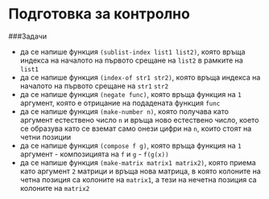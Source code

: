 Подготовка за контролно
=========

###Задачи
- да се напише функция `(sublist-index list1 list2)`, която връща индекса на началото на първото срещане на `list2` в рамките на `list1`
- да се напише функция `(index-of str1 str2)`, която връща индекса на началото на първото срещане на `str1` `str2`
- да се напише функция `(negate func)`, която връща функция на `1` аргумент, която е отрицание на подадената функция `func`
- да се напише функция `(make-number n)`, която получава като аргумент естествено число `n` и връща ново естествено число, което се образува като се вземат само онези цифри на `n`, които стоят на четни позиции
- да се напише функция `(compose f g)`, която връща функция на `1` аргумент - композицията на `f` и `g` - `f(g(x))`
- да се напише функция `(make-matrix matrix1 matrix2)`, която приема като аргумент `2` матрици и връща нова матрица, в която колоните на четна позиция са колоните на `matrix1`, а тези на нечетна позиция са колоните на `matrix2`

